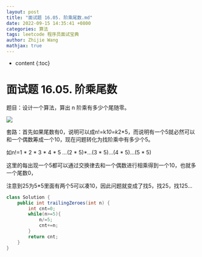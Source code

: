 ```yaml
---
layout: post
title: "面试题 16.05. 阶乘尾数.md"
date: 2022-09-15 14:35:41 +0800
categories: 算法
tags: leetcode 程序员面试宝典
author: Zhijie Wang
mathjax: true
---
```



* content
{:toc}














# 面试题 16.05. 阶乘尾数

题目：设计一个算法，算出 n 阶乘有多少个尾随零。



![](D:/下载/youdaonote-pull-master/youdaonote-pull-master/youdaonote/youdaonote-images/WEBRESOURCE6d44b64d9babdf458e2d17d8769a0d57.png)

套路：首先如果尾数有0，说明可以成n!=k*10=k*2*5，而说明有一个5就必然可以和一个偶数筹成一个10，现在问题转化为找阶乘中有多少个5。

如n!=1 * 2 * 3 * 4 * 5 *...*(2 * 5)*...(3 * 5)...(4 * 5)...(5 * 5)

这里的每出现一个5都可以通过交换律去和一个偶数进行相乘得到一个10，也就多一个尾数0，

注意到25为5*5里面有两个5可以凑10，因此问题就变成了找5，找25，找125...

```java
class Solution {
    public int trailingZeroes(int n) {
        int cnt=0;
        while(n>=5){
            n/=5;
            cnt+=n;
        }
        return cnt;
    }
}
```
